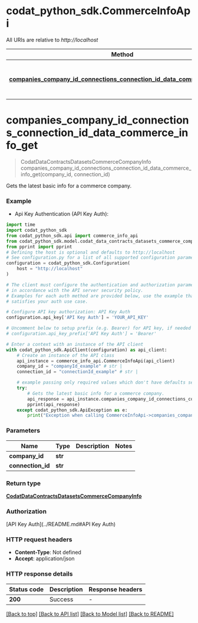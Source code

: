 # codat_python_sdk.CommerceInfoApi

All URIs are relative to *http://localhost*

Method | HTTP request | Description
------------- | ------------- | -------------
[**companies_company_id_connections_connection_id_data_commerce_info_get**](CommerceInfoApi.md#companies_company_id_connections_connection_id_data_commerce_info_get) | **GET** /companies/{companyId}/connections/{connectionId}/data/commerce-info | Gets the latest basic info for a commerce company.


# **companies_company_id_connections_connection_id_data_commerce_info_get**
> CodatDataContractsDatasetsCommerceCompanyInfo companies_company_id_connections_connection_id_data_commerce_info_get(company_id, connection_id)

Gets the latest basic info for a commerce company.

### Example

* Api Key Authentication (API Key Auth):
```python
import time
import codat_python_sdk
from codat_python_sdk.api import commerce_info_api
from codat_python_sdk.model.codat_data_contracts_datasets_commerce_company_info import CodatDataContractsDatasetsCommerceCompanyInfo
from pprint import pprint
# Defining the host is optional and defaults to http://localhost
# See configuration.py for a list of all supported configuration parameters.
configuration = codat_python_sdk.Configuration(
    host = "http://localhost"
)

# The client must configure the authentication and authorization parameters
# in accordance with the API server security policy.
# Examples for each auth method are provided below, use the example that
# satisfies your auth use case.

# Configure API key authorization: API Key Auth
configuration.api_key['API Key Auth'] = 'YOUR_API_KEY'

# Uncomment below to setup prefix (e.g. Bearer) for API key, if needed
# configuration.api_key_prefix['API Key Auth'] = 'Bearer'

# Enter a context with an instance of the API client
with codat_python_sdk.ApiClient(configuration) as api_client:
    # Create an instance of the API class
    api_instance = commerce_info_api.CommerceInfoApi(api_client)
    company_id = "companyId_example" # str | 
    connection_id = "connectionId_example" # str | 

    # example passing only required values which don't have defaults set
    try:
        # Gets the latest basic info for a commerce company.
        api_response = api_instance.companies_company_id_connections_connection_id_data_commerce_info_get(company_id, connection_id)
        pprint(api_response)
    except codat_python_sdk.ApiException as e:
        print("Exception when calling CommerceInfoApi->companies_company_id_connections_connection_id_data_commerce_info_get: %s\n" % e)
```


### Parameters

Name | Type | Description  | Notes
------------- | ------------- | ------------- | -------------
 **company_id** | **str**|  |
 **connection_id** | **str**|  |

### Return type

[**CodatDataContractsDatasetsCommerceCompanyInfo**](CodatDataContractsDatasetsCommerceCompanyInfo.md)

### Authorization

[API Key Auth](../README.md#API Key Auth)

### HTTP request headers

 - **Content-Type**: Not defined
 - **Accept**: application/json


### HTTP response details
| Status code | Description | Response headers |
|-------------|-------------|------------------|
**200** | Success |  -  |

[[Back to top]](#) [[Back to API list]](../README.md#documentation-for-api-endpoints) [[Back to Model list]](../README.md#documentation-for-models) [[Back to README]](../README.md)

